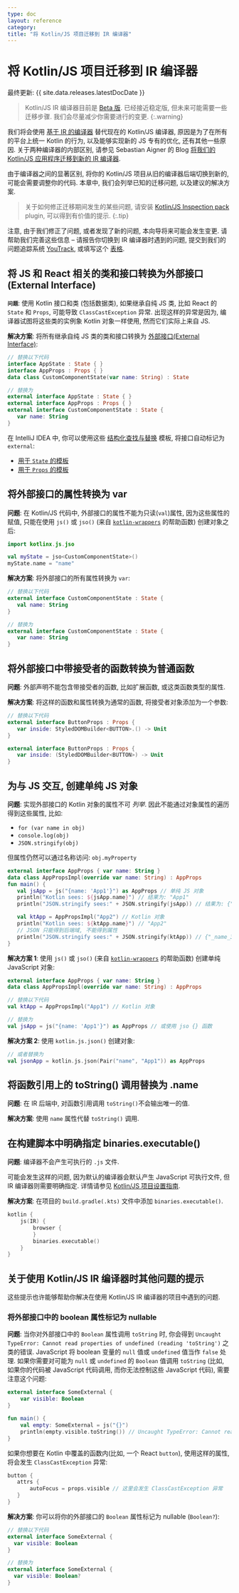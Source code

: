 ```yaml
---
type: doc
layout: reference
category:
title: "将 Kotlin/JS 项目迁移到 IR 编译器"
---
```


# 将 Kotlin/JS 项目迁移到 IR 编译器

最终更新: {{ site.data.releases.latestDocDate }}

> Kotlin/JS IR 编译器目前是 [Beta 版](../components-stability.html). 已经接近稳定版, 但未来可能需要一些迁移步骤.
> 我们会尽量减少你需要进行的变更.
{:.warning}

我们将会使用 [基于 IR 的编译器](js-ir-compiler.html) 替代现在的 Kotlin/JS 编译器,
原因是为了在所有的平台上统一 Kotlin 的行为, 以及能够实现新的 JS 专有的优化, 还有其他一些原因.
关于两种编译器的内部区别, 请参见 Sebastian Aigner 的 Blog
[将我们的 Kotlin/JS 应用程序迁移到新的 IR 编译器](https://dev.to/kotlin/migrating-our-kotlin-js-app-to-the-new-ir-compiler-3o6i).

由于编译器之间的显著区别, 将你的 Kotlin/JS 项目从旧的编译器后端切换到新的,
可能会需要调整你的代码. 本章中, 我们会列举已知的迁移问题, 以及建议的解决方案.

> 关于如何修正迁移期间发生的某些问题, 请安装
> [Kotlin/JS Inspection pack](https://plugins.jetbrains.com/plugin/17183-kotlin-js-inspection-pack/) plugin, 
> 可以得到有价值的提示.
{:.tip}

注意, 由于我们修正了问题, 或者发现了新的问题, 本向导将来可能会发生变更. 请帮助我们完善这些信息 –
请报告你切换到 IR 编译器时遇到的问题, 提交到我们的问题追踪系统 [YouTrack](https://kotl.in/issue),
或填写这个 [表格](https://surveys.jetbrains.com/s3/ir-be-migration-issue).

## 将 JS 和 React 相关的类和接口转换为外部接口(External Interface)

**`问题`**: 使用 Kotlin 接口和类 (包括数据类), 如果继承自纯 JS 类, 比如 React 的 `State` 和 `Props`,
  可能导致 `ClassCastException` 异常. 出现这样的异常是因为, 编译器试图将这些类的实例象 Kotlin 对象一样使用,
  然而它们实际上来自 JS.

**解决方案**: 将所有继承自纯 JS 类的类和接口转换为 [外部接口(External Interface)](js-interop.html#external-interfaces):

```kotlin
// 替换以下代码
interface AppState : State { }
interface AppProps : Props { }
data class CustomComponentState(var name: String) : State
```

```kotlin
// 替换为
external interface AppState : State { }
external interface AppProps : Props { }
external interface CustomComponentState : State {
   var name: String
}
```

在 IntelliJ IDEA 中, 你可以使用这些 [结构化查找与替换](https://www.jetbrains.com/help/idea/structural-search-and-replace.html)
模板, 将接口自动标记为 `external`:
* [用于 `State` 的模板](https://gist.github.com/SebastianAigner/62119536f24597e630acfdbd14001b98)
* [用于 `Props` 的模板](https://gist.github.com/SebastianAigner/a47a77f5e519fc74185c077ba12624f9)

## 将外部接口的属性转换为 var

**问题**: 在 Kotlin/JS 代码中, 外部接口的属性不能为只读(`val`)属性, 因为这些属性的赋值,
只能在使用 `js()` 或 `jso()` (来自 [`kotlin-wrappers`](https://github.com/JetBrains/kotlin-wrappers) 的帮助函数)
创建对象之后:

```kotlin
import kotlinx.js.jso

val myState = jso<CustomComponentState>()
myState.name = "name"
```

**解决方案**: 将外部接口的所有属性转换为 `var`:

```kotlin
// 替换以下代码
external interface CustomComponentState : State {
   val name: String
}
```

```kotlin
// 替换为
external interface CustomComponentState : State {
   var name: String
}
```

## 将外部接口中带接受者的函数转换为普通函数

**问题**: 外部声明不能包含带接受者的函数, 比如扩展函数, 或这类函数类型的属性.

**解决方案**: 将这样的函数和属性转换为通常的函数, 将接受者对象添加为一个参数:

```kotlin
// 替换以下代码
external interface ButtonProps : Props {
   var inside: StyledDOMBuilder<BUTTON>.() -> Unit
}
```

```kotlin
external interface ButtonProps : Props {
   var inside: (StyledDOMBuilder<BUTTON>) -> Unit
}
```

## 为与 JS 交互, 创建单纯 JS 对象

**问题**: 实现外部接口的 Kotlin 对象的属性不可 _列举_.
因此不能通过对象属性的遍历得到这些属性, 比如:
* `for (var name in obj)`
* `console.log(obj)`
* `JSON.stringify(obj)`

但属性仍然可以通过名称访问: `obj.myProperty`

```kotlin
external interface AppProps { var name: String }
data class AppPropsImpl(override var name: String) : AppProps
fun main() {
   val jsApp = js("{name: 'App1'}") as AppProps // 单纯 JS 对象
   println("Kotlin sees: ${jsApp.name}") // 结果为: "App1"
   println("JSON.stringify sees:" + JSON.stringify(jsApp)) // 结果为: {"name":"App1"} - OK

   val ktApp = AppPropsImpl("App2") // Kotlin 对象
   println("Kotlin sees: ${ktApp.name}") // "App2"
   // JSON 只能得到后端域, 不能得到属性
   println("JSON.stringify sees:" + JSON.stringify(ktApp)) // {"_name_3":"App2"}
}
```

**解决方案 1**: 使用 `js()` 或 `jso()`
  (来自 [`kotlin-wrappers`](https://github.com/JetBrains/kotlin-wrappers) 的帮助函数)
  创建单纯 JavaScript 对象:

```kotlin
external interface AppProps { var name: String }
data class AppPropsImpl(override var name: String) : AppProps
```

```kotlin
// 替换以下代码
val ktApp = AppPropsImpl("App1") // Kotlin 对象
```

```kotlin
// 替换为
val jsApp = js("{name: 'App1'}") as AppProps // 或使用 jso {} 函数
```

**解决方案 2**: 使用 `kotlin.js.json()` 创建对象:

```kotlin
// 或者替换为
val jsonApp = kotlin.js.json(Pair("name", "App1")) as AppProps
```

## 将函数引用上的 toString() 调用替换为 .name

**问题**: 在 IR 后端中, 对函数引用调用 `toString()`不会输出唯一的值.

**解决方案**: 使用 `name` 属性代替 `toString()` 调用.

## 在构建脚本中明确指定 binaries.executable()

**问题**: 编译器不会产生可执行的 `.js` 文件. 

可能会发生这样的问题, 因为默认的编译器会默认产生 JavaScript 可执行文件, 但 IR 编译器则需要明确指定.
详情请参见 [Kotlin/JS 项目设置指南](js-project-setup.html#execution-environments).

**解决方案**: 在项目的 `build.gradle(.kts)` 文件中添加 `binaries.executable()`.

```kotlin
kotlin {
    js(IR) {
        browser {
        }
        binaries.executable()
    }
}
```

## 关于使用 Kotlin/JS IR 编译器时其他问题的提示 

这些提示也许能够帮助你解决在使用 Kotlin/JS IR 编译器的项目中遇到的问题.

### 将外部接口中的 boolean 属性标记为 nullable

**问题**: 当你对外部接口中的 `Boolean` 属性调用 `toString` 时,
你会得到 `Uncaught TypeError: Cannot read properties of undefined (reading 'toString')` 之类的错误.
JavaScript 将 boolean 变量的 `null` 值或 `undefined` 值当作 `false` 处理.
如果你需要对可能为 `null` 或 `undefined` 的 `Boolean` 值调用 `toString`
(比如, 如果你的代码被 JavaScript 代码调用, 而你无法控制这些 JavaScript 代码),
需要注意这个问题:

```kotlin
external interface SomeExternal {
    var visible: Boolean
}

fun main() {
    val empty: SomeExternal = js("{}")
    println(empty.visible.toString()) // Uncaught TypeError: Cannot read properties of undefined (reading 'toString')
}
```

如果你想要在 Kotlin 中覆盖的函数内(比如, 一个 React `button`), 使用这样的属性, 将会发生 `ClassCastException` 异常:

```kotlin
button {
   attrs {
       autoFocus = props.visible // 这里会发生 ClassCastException 异常
   }
}
```

**解决方案**: 你可以将你的外部接口的 `Boolean` 属性标记为 nullable (`Boolean?`):

```kotlin
// 替换以下代码
external interface SomeExternal {
  var visible: Boolean
}
```

```kotlin
// 替换为
external interface SomeExternal {
  var visible: Boolean?
}
```
